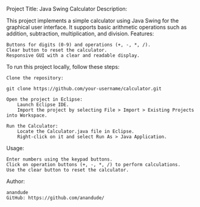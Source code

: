 Project Title: Java Swing Calculator
Description:

This project implements a simple calculator using Java Swing for the graphical user interface. It supports basic arithmetic operations such as addition, subtraction, multiplication, and division.
Features:

    Buttons for digits (0-9) and operations (+, -, *, /).
    Clear button to reset the calculator.
    Responsive GUI with a clear and readable display.

To run this project locally, follow these steps:

    Clone the repository:

    git clone https://github.com/your-username/calculator.git

    Open the project in Eclipse:
        Launch Eclipse IDE.
        Import the project by selecting File > Import > Existing Projects into Workspace.

    Run the Calculator:
        Locate the Calculator.java file in Eclipse.
        Right-click on it and select Run As > Java Application.

Usage:

    Enter numbers using the keypad buttons.
    Click on operation buttons (+, -, *, /) to perform calculations.
    Use the clear button to reset the calculator.

Author:

    anandude
    GitHub: https://github.com/anandude/
